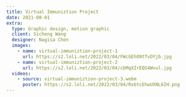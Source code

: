 ```yaml
---
title: Virtual Immuniztion Project
date: 2021-08-01
extra:
  type: Graphic design, motion graphic
  client: Sicheng Wang
  designer: Nagisa Chen
  images:
    - name: virtual-immuniztion-project-1
      url: https://s2.loli.net/2022/03/04/FWcGEhO9tTvDYjb.jpg
    - name: virtual-immuniztion-project-2
      url: https://s2.loli.net/2022/03/04/cbMqXIrEQS4Wvul.jpg
  videos:
    - source: virtual-immuniztion-project-3.webm
      poster: https://s2.loli.net/2022/03/04/RxbtcEhwUXNL6IH.png
---
```

